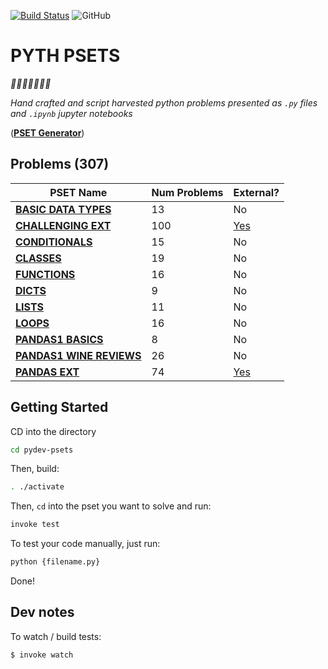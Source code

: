[![Build Status](https://travis-ci.org/mottaquikarim/pydev-psets.svg?branch=master)](https://travis-ci.org/mottaquikarim/pydev-psets) ![GitHub](https://img.shields.io/github/license/mottaquikarim/pydev-psets.svg)

# PYTH PSETS

*🎉🎈🎂🍾🎊🍻💃*

*Hand crafted and script harvested python problems presented as `.py` files and `.ipynb` jupyter notebooks*

(**[PSET Generator](https://mottaquikarim.github.io/pydev-psets/generate-pset/build/index.html)**)


## Problems (307)


| PSET Name  | Num Problems | External? |
| ------------- | ------------- | ------------- |
| **[BASIC DATA TYPES](PROBLEMS.md/#basic-data-types-13)**  | 13  | No  |
| **[CHALLENGING EXT](PROBLEMS.md/#challenging-ext-100)**  | 100  | [Yes](exports/pset_challenging_ext)  |
| **[CONDITIONALS](PROBLEMS.md/#conditionals-15)**  | 15  | No  |
| **[CLASSES](PROBLEMS.md/#classes-19)**  | 19  | No  |
| **[FUNCTIONS](PROBLEMS.md/#functions-16)**  | 16  | No  |
| **[DICTS](PROBLEMS.md/#dicts-9)**  | 9  | No  |
| **[LISTS](PROBLEMS.md/#lists-11)**  | 11  | No  |
| **[LOOPS](PROBLEMS.md/#loops-16)**  | 16  | No  |
| **[PANDAS1 BASICS](PROBLEMS.md/#pandas1-basics-8)**  | 8  | No  |
| **[PANDAS1 WINE REVIEWS](PROBLEMS.md/#pandas1-wine-reviews-26)**  | 26  | No  |
| **[PANDAS EXT](PROBLEMS.md/#pandas-ext-74)**  | 74  | [Yes](exports/pset_pandas_ext)  |

## Getting Started

CD into the directory

```bash
cd pydev-psets
```

Then, build:

```bash
. ./activate
```

Then, `cd` into the pset you want to solve and run:

```bash
invoke test
```

To test your code manually, just run:

```bash
python {filename.py}
```

Done!

## Dev notes

To watch / build tests:

```bash
$ invoke watch
```
